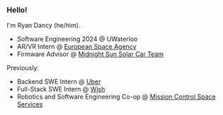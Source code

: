 ### Hello!

I'm Ryan Dancy (he/him).

- Software Engineering 2024 @ UWaterloo
- AR/VR Intern @ [European Space Agency](https://www.esa.int)
- Firmware Advisor @ [Midnight Sun Solar Car Team](https://github.com/uw-midsun)

Previously:
- Backend SWE Intern @ [Uber](https://github.com/uber)
- Full-Stack SWE Intern @ [Wish](https://github.com/wish)
- Robotics and Software Engineering Co-op @ [Mission Control Space Services](https://missioncontrolspaceservices.com)
